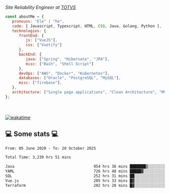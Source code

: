 <p><em>Site Reliability Engineer at <a href="https://www.totvs.com/">TOTVS</a></br>
</em></p>


```javascript
const aboutMe = {
   pronouns: "Ele" | "he",
   code: [ Javascript, Typescript, HTML, CSS, Java, Golang, Python ],
   technologies: {
      frontEnd: {
         js: ["VueJS"],
         css: ["Vuetify"]
      },
      backEnd: {
         java: ["Spring", "Hibernate", "JPA"],
         misc: ["Bash", "Shell Script"]
      },
      devOps: ["AWS", "Docker", "Kubernetes"],
      databases: ["Oracle", "PostgreSQL", "MySQL"],
      misc: ["firebase"],
   },
   architecture: ["Single page applications", "Clean Architecture", "MVC", "Microservices"],
};
```
</br></br>
[![wakatime](https://wakatime.com/badge/user/a3a8ed06-d304-4d6b-bc86-4adc418cdea7.svg)](https://wakatime.com/@a3a8ed06-d304-4d6b-bc86-4adc418cdea7)
<h2>💻 Some stats 💻</h2>

<!--START_SECTION:waka-->

```txt
From: 05 June 2020 - To: 20 October 2025

Total Time: 3,239 hrs 51 mins

Java                                   954 hrs 36 mins ███████▒░░░░░░░░░░░░░░░░░   29.46 %
YAML                                   726 hrs 48 mins █████▓░░░░░░░░░░░░░░░░░░░   22.43 %
SQL                                    252 hrs 31 mins ██░░░░░░░░░░░░░░░░░░░░░░░   07.79 %
Vue.js                                 205 hrs 33 mins █▓░░░░░░░░░░░░░░░░░░░░░░░   06.34 %
Terraform                              202 hrs 20 mins █▓░░░░░░░░░░░░░░░░░░░░░░░   06.25 %
```

<!--END_SECTION:waka-->
